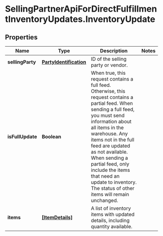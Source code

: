 # SellingPartnerApiForDirectFulfillmentInventoryUpdates.InventoryUpdate

## Properties
Name | Type | Description | Notes
------------ | ------------- | ------------- | -------------
**sellingParty** | [**PartyIdentification**](PartyIdentification.md) | ID of the selling party or vendor. | 
**isFullUpdate** | **Boolean** | When true, this request contains a full feed. Otherwise, this request contains a partial feed. When sending a full feed, you must send information about all items in the warehouse. Any items not in the full feed are updated as not available. When sending a partial feed, only include the items that need an update to inventory. The status of other items will remain unchanged. | 
**items** | [**[ItemDetails]**](ItemDetails.md) | A list of inventory items with updated details, including quantity available. | 


